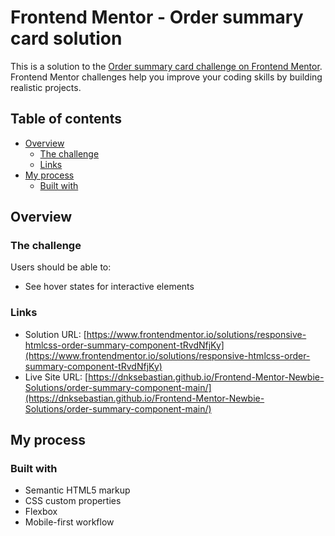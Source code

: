 # Frontend Mentor - Order summary card solution

This is a solution to the [Order summary card challenge on Frontend Mentor](https://www.frontendmentor.io/challenges/order-summary-component-QlPmajDUj). Frontend Mentor challenges help you improve your coding skills by building realistic projects. 

## Table of contents

- [Overview](#overview)
  - [The challenge](#the-challenge)
  - [Links](#links)
- [My process](#my-process)
  - [Built with](#built-with)

## Overview

### The challenge

Users should be able to:

- See hover states for interactive elements

### Links

- Solution URL: [https://www.frontendmentor.io/solutions/responsive-htmlcss-order-summary-component-tRvdNfjKy](https://www.frontendmentor.io/solutions/responsive-htmlcss-order-summary-component-tRvdNfjKy)
- Live Site URL: [https://dnksebastian.github.io/Frontend-Mentor-Newbie-Solutions/order-summary-component-main/](https://dnksebastian.github.io/Frontend-Mentor-Newbie-Solutions/order-summary-component-main/)

## My process

### Built with

- Semantic HTML5 markup
- CSS custom properties
- Flexbox
- Mobile-first workflow





